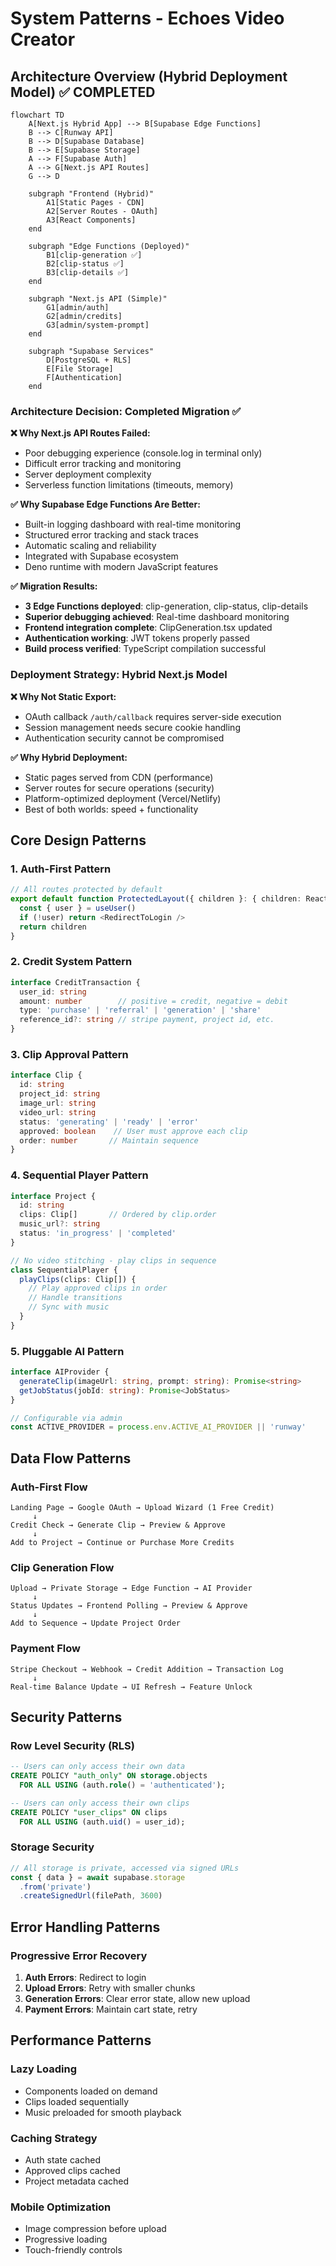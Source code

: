 # System Patterns - Echoes Video Creator

## Architecture Overview (Hybrid Deployment Model) ✅ COMPLETED

```mermaid
flowchart TD
    A[Next.js Hybrid App] --> B[Supabase Edge Functions]
    B --> C[Runway API]
    B --> D[Supabase Database]
    B --> E[Supabase Storage]
    A --> F[Supabase Auth]
    A --> G[Next.js API Routes]
    G --> D
    
    subgraph "Frontend (Hybrid)"
        A1[Static Pages - CDN]
        A2[Server Routes - OAuth]
        A3[React Components]
    end
    
    subgraph "Edge Functions (Deployed)"
        B1[clip-generation ✅]
        B2[clip-status ✅]
        B3[clip-details ✅]
    end
    
    subgraph "Next.js API (Simple)"
        G1[admin/auth]
        G2[admin/credits]
        G3[admin/system-prompt]
    end
    
    subgraph "Supabase Services"
        D[PostgreSQL + RLS]
        E[File Storage]
        F[Authentication]
    end
```

### Architecture Decision: Completed Migration ✅

**❌ Why Next.js API Routes Failed:**
- Poor debugging experience (console.log in terminal only)
- Difficult error tracking and monitoring
- Server deployment complexity
- Serverless function limitations (timeouts, memory)

**✅ Why Supabase Edge Functions Are Better:**
- Built-in logging dashboard with real-time monitoring
- Structured error tracking and stack traces
- Automatic scaling and reliability
- Integrated with Supabase ecosystem
- Deno runtime with modern JavaScript features

**✅ Migration Results:**
- **3 Edge Functions deployed**: clip-generation, clip-status, clip-details
- **Superior debugging achieved**: Real-time dashboard monitoring
- **Frontend integration complete**: ClipGeneration.tsx updated
- **Authentication working**: JWT tokens properly passed
- **Build process verified**: TypeScript compilation successful

### Deployment Strategy: Hybrid Next.js Model

**❌ Why Not Static Export:**
- OAuth callback `/auth/callback` requires server-side execution
- Session management needs secure cookie handling
- Authentication security cannot be compromised

**✅ Why Hybrid Deployment:**
- Static pages served from CDN (performance)
- Server routes for secure operations (security) 
- Platform-optimized deployment (Vercel/Netlify)
- Best of both worlds: speed + functionality

## Core Design Patterns

### 1. Auth-First Pattern
```typescript
// All routes protected by default
export default function ProtectedLayout({ children }: { children: React.ReactNode }) {
  const { user } = useUser()
  if (!user) return <RedirectToLogin />
  return children
}
```

### 2. Credit System Pattern
```typescript
interface CreditTransaction {
  user_id: string
  amount: number        // positive = credit, negative = debit
  type: 'purchase' | 'referral' | 'generation' | 'share'
  reference_id?: string // stripe payment, project id, etc.
}
```

### 3. Clip Approval Pattern
```typescript
interface Clip {
  id: string
  project_id: string
  image_url: string
  video_url: string
  status: 'generating' | 'ready' | 'error'
  approved: boolean    // User must approve each clip
  order: number       // Maintain sequence
}
```

### 4. Sequential Player Pattern
```typescript
interface Project {
  id: string
  clips: Clip[]       // Ordered by clip.order
  music_url?: string
  status: 'in_progress' | 'completed'
}

// No video stitching - play clips in sequence
class SequentialPlayer {
  playClips(clips: Clip[]) {
    // Play approved clips in order
    // Handle transitions
    // Sync with music
  }
}
```

### 5. Pluggable AI Pattern
```typescript
interface AIProvider {
  generateClip(imageUrl: string, prompt: string): Promise<string>
  getJobStatus(jobId: string): Promise<JobStatus>
}

// Configurable via admin
const ACTIVE_PROVIDER = process.env.ACTIVE_AI_PROVIDER || 'runway'
```

## Data Flow Patterns

### Auth-First Flow
```
Landing Page → Google OAuth → Upload Wizard (1 Free Credit)
     ↓
Credit Check → Generate Clip → Preview & Approve
     ↓
Add to Project → Continue or Purchase More Credits
```

### Clip Generation Flow
```
Upload → Private Storage → Edge Function → AI Provider
     ↓
Status Updates → Frontend Polling → Preview & Approve
     ↓
Add to Sequence → Update Project Order
```

### Payment Flow
```
Stripe Checkout → Webhook → Credit Addition → Transaction Log
     ↓
Real-time Balance Update → UI Refresh → Feature Unlock
```

## Security Patterns

### Row Level Security (RLS)
```sql
-- Users can only access their own data
CREATE POLICY "auth_only" ON storage.objects
  FOR ALL USING (auth.role() = 'authenticated');

-- Users can only access their own clips
CREATE POLICY "user_clips" ON clips
  FOR ALL USING (auth.uid() = user_id);
```

### Storage Security
```typescript
// All storage is private, accessed via signed URLs
const { data } = await supabase.storage
  .from('private')
  .createSignedUrl(filePath, 3600)
```

## Error Handling Patterns

### Progressive Error Recovery
1. **Auth Errors**: Redirect to login
2. **Upload Errors**: Retry with smaller chunks
3. **Generation Errors**: Clear error state, allow new upload
4. **Payment Errors**: Maintain cart state, retry

## Performance Patterns

### Lazy Loading
- Components loaded on demand
- Clips loaded sequentially
- Music preloaded for smooth playback

### Caching Strategy
- Auth state cached
- Approved clips cached
- Project metadata cached

### Mobile Optimization
- Image compression before upload
- Progressive loading
- Touch-friendly controls 